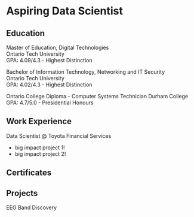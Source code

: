 # Aspiring Data Scientist

## Education
Master of Education, Digital Technologies  
Ontario Tech University  
GPA: 4.09/4.3 - Highest Distinction  

Bachelor of Information Technology, Networking and IT Security  
Ontario Tech University  
GPA: 4.02/4.3 - Highest Distinction  

Ontario College Diploma - Computer Systems Technician
Durham College
GPA: 4.7/5.0 - Presidential Honours

## Work Experience
Data Scientist @ Toyota Financial Services
- big impact project 1!
- big impact project 2!

## Certificates


## Projects
EEG Band Discovery
